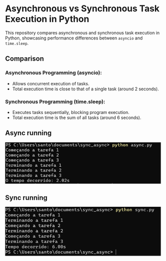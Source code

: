 # Asynchronous vs Synchronous Task Execution in Python

This repository compares asynchronous and synchronous task execution in Python, showcasing performance differences between `asyncio` and `time.sleep`.

## Comparison

### Asynchronous Programming (asyncio):

- Allows concurrent execution of tasks.
- Total execution time is close to that of a single task (around 2 seconds).

### Synchronous Programming (time.sleep):

- Executes tasks sequentially, blocking program execution.
- Total execution time is the sum of all tasks (around 6 seconds).

## Async running

![async](screenshots/async.png)

## Sync running

![sync](screenshots/sync.png)